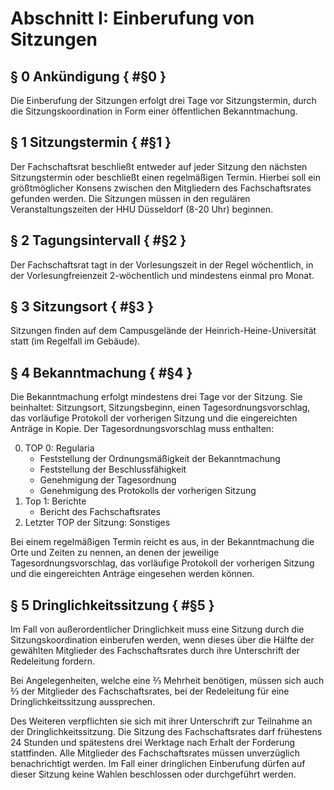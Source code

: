 # Abschnitt I: Einberufung von Sitzungen
## § 0 Ankündigung { #§0 }
Die Einberufung der Sitzungen erfolgt drei Tage vor Sitzungstermin, durch die Sitzungskoordination in Form einer öffentlichen Bekanntmachung.

## § 1 Sitzungstermin { #§1 }
Der Fachschaftsrat beschließt entweder auf jeder Sitzung den nächsten Sitzungstermin oder beschließt einen regelmäßigen Termin. Hierbei soll ein größtmöglicher Konsens zwischen den Mitgliedern des Fachschaftsrates gefunden werden. Die Sitzungen müssen in den regulären Veranstaltungszeiten der HHU Düsseldorf (8-20 Uhr) beginnen.

## § 2 Tagungsintervall { #§2 }
Der Fachschaftsrat tagt in der Vorlesungszeit in der Regel wöchentlich, in der Vorlesungfreienzeit 2-wöchentlich und mindestens einmal pro Monat.

## § 3 Sitzungsort { #§3 }
Sitzungen finden auf dem Campusgelände der Heinrich-Heine-Universität statt (im Regelfall im Gebäude).

## § 4 Bekanntmachung { #§4 }
Die Bekanntmachung erfolgt mindestens drei Tage vor der Sitzung. Sie beinhaltet: Sitzungsort, Sitzungsbeginn, einen Tagesordnungsvorschlag, das vorläufige Protokoll der vorherigen Sitzung und die eingereichten Anträge in Kopie. 
Der Tagesordnungsvorschlag muss enthalten:

0. <a name="§4.0"> TOP 0: Regularia</a>
    - Feststellung der Ordnungsmäßigkeit der Bekanntmachung
    - Feststellung der Beschlussfähigkeit
    - Genehmigung der Tagesordnung
    - Genehmigung des Protokolls der vorherigen Sitzung
1. <a name="§4.1">Top 1: Berichte</a>
    - Bericht des Fachschaftsrates
2. <a name="§4.2">Letzter TOP der Sitzung: Sonstiges</a>

Bei einem regelmäßigen Termin reicht es aus, in der Bekanntmachung die Orte und Zeiten zu nennen, an denen der jeweilige Tagesordnungsvorschlag, das vorläufige Protokoll der vorherigen Sitzung und die eingereichten Anträge eingesehen werden können.

## § 5 Dringlichkeitssitzung { #§5 }
Im Fall von außerordentlicher Dringlichkeit muss eine Sitzung durch die Sitzungskoordination einberufen werden, wenn dieses über die Hälfte der gewählten Mitglieder des Fachschaftsrates durch ihre Unterschrift der Redeleitung fordern. 

Bei Angelegenheiten, welche eine ⅔ Mehrheit benötigen, müssen sich auch ⅔ der Mitglieder des Fachschaftsrates, bei der Redeleitung für eine Dringlichkeitssitzung aussprechen.

Des Weiteren verpflichten sie sich mit ihrer Unterschrift zur Teilnahme an der Dringlichkeitssitzung. Die Sitzung des Fachschaftsrates darf frühestens 24 Stunden und spätestens drei Werktage nach Erhalt der Forderung stattfinden. Alle Mitglieder des Fachschaftsrates müssen unverzüglich benachrichtigt werden. Im Fall einer dringlichen Einberufung dürfen auf dieser Sitzung keine Wahlen beschlossen oder durchgeführt werden.